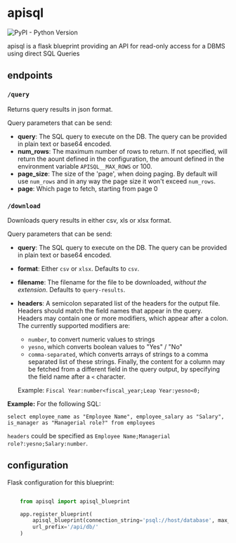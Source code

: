 # apisql

![PyPI - Python Version](https://img.shields.io/pypi/pyversions/apisql.svg)

apisql is a flask blueprint providing an API for read-only access for a DBMS using direct SQL Queries

## endpoints

### `/query`

Returns query results in json format.

Query parameters that can be send:
- **query**: The SQL query to execute on the DB. The query can be provided in plain text or base64 encoded.
- **num_rows**: The maximum number of rows to return. If not specified, will return the aount defined in the configuration, the amount defined in the environment variable `APISQL__MAX_ROWS` or 100.
- **page_size**: The size of the 'page', when doing paging. By default will use `num_rows` and in any way the page size it won't exceed `num_rows`.
- **page**: Which page to fetch, starting from page 0

### `/download`

Downloads query results in either csv, xls or xlsx format.

Query parameters that can be send:
- **query**: The SQL query to execute on the DB. The query can be provided in plain text or base64 encoded.
- **format**: Either `csv` or `xlsx`. Defaults to `csv`.
- **filename**: The filename for the file to be downloaded, *without the extension*. Defaults to `query-results`.
- **headers**: A semicolon separated list of the headers for the output file. Headers should match the field names that appear in the query.
  Headers may contain one or more modifiers, which appear after a colon. The currently supported modifiers are:
  - `number`, to convert numeric values to strings
  - `yesno`, which converts boolean values to "Yes" / "No"
  - `comma-separated`, which converts arrays of strings to a comma separated list of these strings.
  Finally, the content for a column may be fetched from a different field in the query output, by specifying the field name after a `<` character.

  Example:
  `Fiscal Year:number<fiscal_year;Leap Year:yesno<0;`



**Example:**
For the following SQL:
```
select employee_name as "Employee Name", employee_salary as "Salary", is_manager as "Managerial role?" from employees
```

`headers` could be specified as `Employee Name;Managerial role?:yesno;Salary:number`.

## configuration

Flask configuration for this blueprint:


```python

    from apisql import apisql_blueprint

    app.register_blueprint(
        apisql_blueprint(connection_string='psql://host/database', max_rows=1000, debug=False),
        url_prefix='/api/db/'
    )
```

